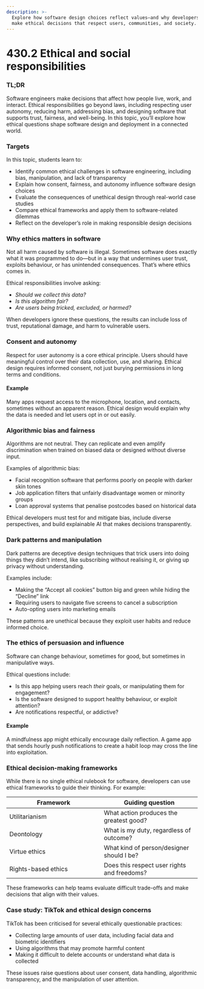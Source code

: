 ```yaml
---
description: >-
  Explore how software design choices reflect values—and why developers must
  make ethical decisions that respect users, communities, and society.
---
```


# 430.2 Ethical and social responsibilities

### TL;DR

Software engineers make decisions that affect how people live, work, and interact. Ethical responsibilities go beyond laws, including respecting user autonomy, reducing harm, addressing bias, and designing software that supports trust, fairness, and well-being. In this topic, you’ll explore how ethical questions shape software design and deployment in a connected world.

### Targets

In this topic, students learn to:

* Identify common ethical challenges in software engineering, including bias, manipulation, and lack of transparency
* Explain how consent, fairness, and autonomy influence software design choices
* Evaluate the consequences of unethical design through real-world case studies
* Compare ethical frameworks and apply them to software-related dilemmas
* Reflect on the developer’s role in making responsible design decisions

### Why ethics matters in software

Not all harm caused by software is illegal. Sometimes software does exactly what it was programmed to do—but in a way that undermines user trust, exploits behaviour, or has unintended consequences. That’s where ethics comes in.

Ethical responsibilities involve asking:

* _Should we collect this data?_
* _Is this algorithm fair?_
* _Are users being tricked, excluded, or harmed?_

When developers ignore these questions, the results can include loss of trust, reputational damage, and harm to vulnerable users.

### Consent and autonomy

Respect for user autonomy is a core ethical principle. Users should have meaningful control over their data collection, use, and sharing. Ethical design requires informed consent, not just burying permissions in long terms and conditions.

#### Example

Many apps request access to the microphone, location, and contacts, sometimes without an apparent reason. Ethical design would explain why the data is needed and let users opt in or out easily.

### Algorithmic bias and fairness

Algorithms are not neutral. They can replicate and even amplify discrimination when trained on biased data or designed without diverse input.

Examples of algorithmic bias:

* Facial recognition software that performs poorly on people with darker skin tones
* Job application filters that unfairly disadvantage women or minority groups
* Loan approval systems that penalise postcodes based on historical data

Ethical developers must test for and mitigate bias, include diverse perspectives, and build explainable AI that makes decisions transparently.

### Dark patterns and manipulation

Dark patterns are deceptive design techniques that trick users into doing things they didn’t intend, like subscribing without realising it, or giving up privacy without understanding.

Examples include:

* Making the “Accept all cookies” button big and green while hiding the “Decline” link
* Requiring users to navigate five screens to cancel a subscription
* Auto-opting users into marketing emails

These patterns are unethical because they exploit user habits and reduce informed choice.

### The ethics of persuasion and influence

Software can change behaviour, sometimes for good, but sometimes in manipulative ways.

Ethical questions include:

* Is this app helping users reach _their_ goals, or manipulating them for engagement?
* Is the software designed to support healthy behaviour, or exploit attention?
* Are notifications respectful, or addictive?

#### Example

A mindfulness app might ethically encourage daily reflection. A game app that sends hourly push notifications to create a habit loop may cross the line into exploitation.

### Ethical decision-making frameworks

While there is no single ethical rulebook for software, developers can use ethical frameworks to guide their thinking. For example:

<table><thead><tr><th width="232.94140625">Framework</th><th>Guiding question</th></tr></thead><tbody><tr><td>Utilitarianism</td><td>What action produces the greatest good?</td></tr><tr><td>Deontology</td><td>What is my duty, regardless of outcome?</td></tr><tr><td>Virtue ethics</td><td>What kind of person/designer should I be?</td></tr><tr><td>Rights-based ethics</td><td>Does this respect user rights and freedoms?</td></tr></tbody></table>

These frameworks can help teams evaluate difficult trade-offs and make decisions that align with their values.

### Case study: TikTok and ethical design concerns

TikTok has been criticised for several ethically questionable practices:

* Collecting large amounts of user data, including facial data and biometric identifiers
* Using algorithms that may promote harmful content
* Making it difficult to delete accounts or understand what data is collected

These issues raise questions about user consent, data handling, algorithmic transparency, and the manipulation of user attention.
